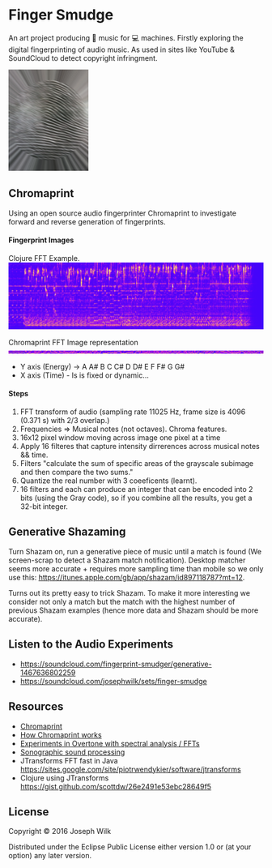 # Finger Smudge

An art project producing :musical_score: music for :computer: machines. 
Firstly exploring the digital fingerprinting of audio music. As used in sites like YouTube & SoundCloud to detect copyright infringment.

![Finger smudged](https://raw.githubusercontent.com/josephwilk/finger-smudge/master/resources/finger-smudge.png)

## Chromaprint

Using an open source audio fingerprinter Chromaprint to investigate forward and reverse generation of fingerprints. 

#### Fingerprint Images

Clojure FFT Example.
![Example spectro](https://raw.githubusercontent.com/josephwilk/finger-smudge/master/resources/spectro2.png)

Chromaprint FFT Image representation
![Chroma FFT Internal Image](https://raw.githubusercontent.com/josephwilk/finger-smudge/master/resources/chroma_fft_image.png)

* Y axis (Energy) -> A A# B C C# D D# E F F# G G#
* X axis (Time) - Is is fixed or dynamic...

#### Steps

1. FFT transform of audio (sampling rate 11025 Hz, frame size is 4096 (0.371 s) with 2/3 overlap.)
2. Frequencies => Musical notes (not octaves). Chroma features.
3. 16x12 pixel window moving across image one pixel at a time
4. Apply 16 filteres that capture intensity dirrerences across musical notes && time.
5. Filters "calculate the sum of specific areas of the grayscale subimage and then compare the two sums."
6. Quantize the real number with 3 coeeficents (learnt).
7. 16 filters and each can produce an integer that can be encoded into 2 bits (using the Gray code), so if you combine all the results, you get a 32-bit integer.

## Generative Shazaming 

Turn Shazam on, run a generative piece of music until a match is found (We screen-scrap to detect a Shazam match notification). Desktop matcher seems more accurate + requires more sampling time than mobile so we only use this: https://itunes.apple.com/gb/app/shazam/id897118787?mt=12. 

Turns out its pretty easy to trick Shazam. To make it more interesting we consider not only a match but the match with the highest number of previous Shazam examples (hence more data and Shazam should be more accurate).

## Listen to the Audio Experiments

* https://soundcloud.com/fingerprint-smudger/generative-1467636802259
* https://soundcloud.com/josephwilk/sets/finger-smudge

## Resources

* [Chromaprint](https://bitbucket.org/acoustid/chromaprint)
* [How Chromaprint works](https://oxygene.sk/2011/01/how-does-chromaprint-work/)
* [Experiments in Overtone with spectral analysis / FFTs](https://github.com/mikera/spectral)
* [Sonographic sound processing](http://designingsound.org/2013/04/sonographic-sound-processing/)
* JTransforms FFT fast in Java https://sites.google.com/site/piotrwendykier/software/jtransforms
* Clojure using JTransforms https://gist.github.com/scottdw/26e2491e53ebc28649f5

## License

Copyright © 2016 Joseph Wilk

Distributed under the Eclipse Public License either version 1.0 or (at
your option) any later version.
